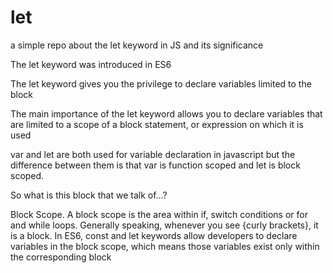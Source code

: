 # let

a simple repo about the let keyword in JS and its significance 

The let keyword was introduced in ES6

The let keyword gives you the privilege to declare variables limited to the block

The main importance of the let keyword allows you to declare variables that are limited to a scope of a block statement, or expression on which it is used

var and let are both used for variable declaration in javascript but the difference between them is that var is function scoped and let is block scoped.

So what is this block that we talk of...?

Block Scope. A block scope is the area within if, switch conditions or for and while loops. Generally speaking, whenever you see {curly brackets}, it is a block. In ES6, const and let keywords allow developers to declare variables in the block scope, which means those variables exist only within the corresponding block
